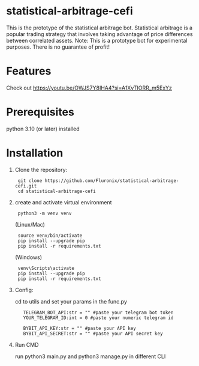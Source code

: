 # statistical-arbitrage-cefi

This is the prototype of the statistical arbitrage bot.
Statistical arbitrage is a popular trading strategy that involves taking advantage of price differences between correlated assets. 
Note: This is a prototype bot for experimental purposes. There is no guarantee of profit!

# Features
Check out https://youtu.be/OWJS7Y8IHA4?si=A1XvTIORR_m5ExYz

# Prerequisites
python 3.10 (or later) installed

# Installation

1. Clone the repository:
   
        git clone https://github.com/Fluronix/statistical-arbitrage-cefi.git
        cd statistical-arbitrage-cefi
2. create and activate virtual environment

        python3 -m venv venv  
   
     (Linux/Mac)
   
        source venv/bin/activate  
        pip install --upgrade pip 
        pip install -r requirements.txt 
   
     (Windows)

        venv\Scripts\activate
        pip install --upgrade pip 
        pip install -r requirements.txt 

3. Config:

    cd to utils and set your params in the func.py

          TELEGRAM_BOT_API:str = "" #paste your telegram bot token
          YOUR_TELEGRAM_ID:int = 0 #paste your numeric telegram id
          
          BYBIT_API_KEY:str = "" #paste your API key
          BYBIT_API_SECRET:str = "" #paste your API secret key

5. Run CMD

    run python3 main.py and python3 manage.py in different CLI
